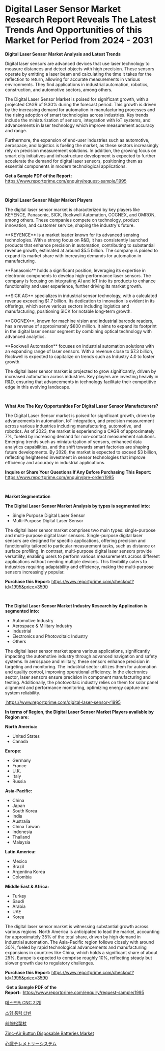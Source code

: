 <p><h1>Digital Laser Sensor Market Research Report Reveals The Latest Trends And Opportunities of this Market for Period from 2024 - 2031</h1></p><p><strong>Digital Laser Sensor Market Analysis and Latest Trends</strong></p>
<p><p>Digital laser sensors are advanced devices that use laser technology to measure distances and detect objects with high precision. These sensors operate by emitting a laser beam and calculating the time it takes for the reflection to return, allowing for accurate measurements in various environments. They find applications in industrial automation, robotics, construction, and automotive sectors, among others.</p><p>The Digital Laser Sensor Market is poised for significant growth, with a projected CAGR of 9.30% during the forecast period. This growth is driven by the increasing demand for automation in manufacturing processes and the rising adoption of smart technologies across industries. Key trends include the miniaturization of sensors, integration with IoT systems, and advancements in laser technology which improve measurement accuracy and range.</p><p>Furthermore, the expansion of end-user industries such as automotive, aerospace, and logistics is fueling the market, as these sectors increasingly rely on precision measurement solutions. In addition, the growing focus on smart city initiatives and infrastructure development is expected to further accelerate the demand for digital laser sensors, positioning them as essential components in modern technological applications.</p></p>
<p><strong>Get a Sample PDF of the Report:&nbsp;</strong> <a href="https://www.reportprime.com/enquiry/request-sample/1995">https://www.reportprime.com/enquiry/request-sample/1995</a></p>
<p>&nbsp;</p>
<p><strong>Digital Laser Sensor Major Market Players</strong></p>
<p><p>The digital laser sensor market is characterized by key players like KEYENCE, Panasonic, SICK, Rockwell Automation, COGNEX, and OMRON, among others. These companies compete on technology, product innovation, and customer service, shaping the industry's future.</p><p>**KEYENCE** is a market leader known for its advanced sensing technologies. With a strong focus on R&D, it has consistently launched products that enhance precision in automation, contributing to substantial revenue growth, estimated at around $5.5 billion. The company is poised to expand its market share with increasing demands for automation in manufacturing.</p><p>**Panasonic** holds a significant position, leveraging its expertise in electronic components to develop high-performance laser sensors. The company is focusing on integrating AI and IoT into its products to enhance functionality and user experience, further driving its market growth.</p><p>**SICK AG** specializes in industrial sensor technology, with a calculated revenue exceeding $1.7 billion. Its dedication to innovation is evident in its offerings, which serve various sectors including logistics and manufacturing, positioning SICK for notable long-term growth.</p><p>**COGNEX**, known for machine vision and industrial barcode readers, has a revenue of approximately $800 million. It aims to expand its footprint in the digital laser sensor segment by combining optical technology with advanced analytics.</p><p>**Rockwell Automation** focuses on industrial automation solutions with an expanding range of laser sensors. With a revenue close to $7.3 billion, Rockwell is expected to capitalize on trends such as Industry 4.0 to foster growth.</p><p>The digital laser sensor market is projected to grow significantly, driven by increased automation across industries. Key players are investing heavily in R&D, ensuring that advancements in technology facilitate their competitive edge in this evolving landscape.</p></p>
<p>&nbsp;</p>
<p><strong>What Are The Key Opportunities For Digital Laser Sensor Manufacturers?</strong></p>
<p><p>The Digital Laser Sensor market is poised for significant growth, driven by advancements in automation, IoT integration, and precision measurement across various industries including manufacturing, automotive, and robotics. As of 2023, the market is experiencing a CAGR of approximately 7%, fueled by increasing demand for non-contact measurement solutions. Emerging trends such as miniaturization of sensors, enhanced data analytics capabilities, and the shift towards smart factories are shaping future developments. By 2028, the market is expected to exceed $3 billion, reflecting heightened investment in sensor technologies that improve efficiency and accuracy in industrial applications.</p></p>
<p><strong>Inquire or Share Your Questions If Any Before Purchasing This Report:</strong> <a href="https://www.reportprime.com/enquiry/pre-order/1995">https://www.reportprime.com/enquiry/pre-order/1995</a></p>
<p>&nbsp;</p>
<p><strong>Market Segmentation</strong></p>
<p><strong>The Digital Laser Sensor Market Analysis by types is segmented into:</strong></p>
<p><ul><li>Single Purpose Digital Laser Sensor</li><li>Multi-Purpose Digital Laser Sensor</li></ul></p>
<p><p>The digital laser sensor market comprises two main types: single-purpose and multi-purpose digital laser sensors. Single-purpose digital laser sensors are designed for specific applications, offering precision and functionality tailored to particular measurement tasks, such as distance or surface profiling. In contrast, multi-purpose digital laser sensors provide versatility, enabling users to perform various measurements across different applications without needing multiple devices. This flexibility caters to industries requiring adaptability and efficiency, making the multi-purpose sensors increasingly popular.</p></p>
<p><strong>Purchase this Report:&nbsp;</strong><a href="https://www.reportprime.com/checkout?id=1995&price=3590">https://www.reportprime.com/checkout?id=1995&price=3590</a></p>
<p>&nbsp;</p>
<p><strong>The Digital Laser Sensor Market Industry Research by Application is segmented into:</strong></p>
<p><ul><li>Automotive Industry</li><li>Aerospace & Military Industry</li><li>Industrial</li><li>Electronics and Photovoltaic Industry</li><li>Others</li></ul></p>
<p><p>The digital laser sensor market spans various applications, significantly impacting the automotive industry through advanced navigation and safety systems. In aerospace and military, these sensors enhance precision in targeting and monitoring. The industrial sector utilizes them for automation and quality control, improving operational efficiency. In the electronics sector, laser sensors ensure precision in component manufacturing and testing. Additionally, the photovoltaic industry relies on them for solar panel alignment and performance monitoring, optimizing energy capture and system reliability.</p></p>
<p><a href="https://www.reportprime.com/digital-laser-sensor-r1995">&nbsp;https://www.reportprime.com/digital-laser-sensor-r1995</a></p>
<p><strong>In terms of Region, the Digital Laser Sensor Market Players available by Region are:</strong></p>
<p>
    <p> <strong> North America: </strong>
        <ul>
            <li>United States</li>
            <li>Canada</li>
        </ul>
        </p> 
    <p> <strong> Europe: </strong>
        <ul>
            <li>Germany</li>
            <li>France</li>
            <li>U.K.</li>
            <li>Italy</li>
            <li>Russia</li>
        </ul>
        </p> 
    <p> <strong> Asia-Pacific: </strong>
        <ul>
            <li>China</li>
            <li>Japan</li>
            <li>South Korea</li>
            <li>India</li>
            <li>Australia</li>
            <li>China Taiwan</li>
            <li>Indonesia</li>
            <li>Thailand</li>
            <li>Malaysia</li>
        </ul>
        </p> 
    <p> <strong> Latin America: </strong>
        <ul>
            <li>Mexico</li>
            <li>Brazil</li>
            <li>Argentina Korea</li>
            <li>Colombia</li>
        </ul>
        </p> 
    <p> <strong> Middle East & Africa: </strong>
        <ul>
            <li>Turkey</li>
            <li>Saudi</li>
            <li>Arabia</li>
            <li>UAE</li>
            <li>Korea</li>
        </ul>
    </p>
    </p>
<p><p>The digital laser sensor market is witnessing substantial growth across various regions. North America is anticipated to lead the market, accounting for approximately 35% of the total share, driven by high demand in industrial automation. The Asia-Pacific region follows closely with around 30%, fueled by rapid technological advancements and manufacturing expansions in countries like China, which holds a significant share of about 25%. Europe is expected to comprise roughly 10%, reflecting steady but slower growth due to regulatory challenges.</p></p>
<p><strong>Purchase this Report: </strong><a href="https://www.reportprime.com/checkout?id=1995&price=3590">https://www.reportprime.com/checkout?id=1995&price=3590</a></p>
<p>&nbsp;<strong>Get a Sample PDF of the Report:&nbsp;&nbsp;</strong><a href="https://www.reportprime.com/enquiry/request-sample/1995">https://www.reportprime.com/enquiry/request-sample/1995</a></p>
<p><strong></strong></p>
<p><p><a href="https://medium.com/@afsanamia652/%EB%8D%B0%EC%8A%A4%ED%81%AC%ED%83%91-cnc-%EA%B8%B0%EA%B3%84-%EC%8B%9C%EC%9E%A5-2024%EB%85%84%EB%B6%80%ED%84%B0-2031%EB%85%84%EA%B9%8C%EC%A7%80%EC%9D%98-%EA%B8%80%EB%A1%9C%EB%B2%8C-%EC%8B%9C%EC%9E%A5-%ED%86%B5%EC%B0%B0%EB%A0%A5-%EB%B0%8F-%ED%8C%90%EB%A7%A4-%EB%8F%99%ED%96%A5-ca374bb393e0">데스크톱 CNC 기계</a></p><p><a href="https://medium.com/@afsanamia652/%EA%B8%80%EB%A1%9C%EB%B2%8C-%EC%86%8C%ED%98%95-%ED%92%8D%EB%A0%A5-%ED%84%B0%EB%B9%88-%EC%82%B0%EC%97%85-%EC%9C%A0%ED%98%95-%EC%9D%91%EC%9A%A9-%EC%8B%9C%EC%9E%A5-%EC%B0%B8%EC%97%AC%EC%9E%90-%EC%A7%80%EC%97%AD-%EC%84%B1%EC%9E%A5-%EB%B6%84%EC%84%9D-%EB%B0%8F-%EB%AF%B8%EB%9E%98-%EC%8B%9C%EB%82%98%EB%A6%AC%EC%98%A4-2024-2031-ea84fd5171ca">소형 풍력 터빈</a></p><p><a href="https://medium.com/@lonnierami89675202/%E5%89%8D%E8%85%95%E6%9D%96%E5%B8%82%E5%A0%B4-%E3%82%B0%E3%83%AD%E3%83%BC%E3%83%90%E3%83%AB%E3%81%8A%E3%82%88%E3%81%B3%E5%9C%B0%E5%9F%9F%E5%88%86%E6%9E%90-%E5%9C%B0%E5%9F%9F-%E5%9B%BD%E3%83%AC%E3%83%99%E3%83%AB%E3%81%AE%E5%88%86%E6%9E%90-%E3%81%8A%E3%82%88%E3%81%B3%E7%AB%B6%E4%BA%89%E7%92%B0%E5%A2%83%E3%81%AB%E7%84%A6%E7%82%B9%E3%82%92%E5%BD%93%E3%81%A6%E3%81%9F%E5%88%86%E6%9E%90%E3%81%A8%E4%BA%88%E6%B8%AC-2024%E5%B9%B4-2031%E5%B9%B4-6ea1fe7e5a31?postPublishedType=initial">前腕松葉杖</a></p><p><a href="https://medium.com/@dfght5g/global-zinc-air-button-disposable-batteries-market-trends-and-innovations-a-forward-looking-6c96528b91a1">Zinc-Air Button Disposable Batteries Market</a></p><p><a href="https://medium.com/@lonnierami89675202/%E5%BF%83%E8%87%93%E3%83%86%E3%83%AC%E3%83%A1%E3%83%88%E3%83%AA%E3%83%BC%E3%82%B7%E3%82%B9%E3%83%86%E3%83%A0%E5%B8%82%E5%A0%B4%E3%81%AE%E5%B1%95%E6%9C%9B%E3%81%A8%E5%B8%82%E5%A0%B4%E3%82%B7%E3%82%A7%E3%82%A2%E5%88%86%E6%9E%90-%E6%88%90%E9%95%B7%E3%83%88%E3%83%AC%E3%83%B3%E3%83%89%E3%81%A8%E5%B8%82%E5%A0%B4%E4%BA%88%E6%B8%AC-2024%E5%B9%B4-2031%E5%B9%B4-01232f0a1dac?postPublishedType=initial">心臓テレメトリーシステム</a></p></p>
